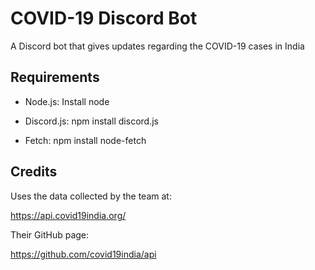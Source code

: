 # COVID-19 Discord Bot

A Discord bot that gives updates regarding the COVID-19 cases in India

## Requirements

* Node.js: Install node

* Discord.js: npm install discord.js

* Fetch: npm install node-fetch

## Credits

Uses the data collected by the team at:

   https://api.covid19india.org/

Their GitHub page:

   https://github.com/covid19india/api
